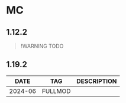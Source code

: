# MC
## 1.12.2
> !WARNING
> TODO
## 1.19.2
|  DATE   |   TAG   | DESCRIPTION |
|---------|---------|-------------|
| 2024-06 | FULLMOD | 
